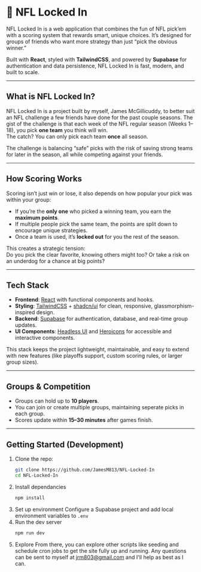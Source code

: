 # 🏈 NFL Locked In

NFL Locked In is a web application that combines the fun of NFL pick’em with a scoring system that rewards smart, unique choices. It’s designed for groups of friends who want more strategy than just “pick the obvious winner.”  

Built with **React**, styled with **TailwindCSS**, and powered by **Supabase** for authentication and data persistence, NFL Locked In is fast, modern, and built to scale.  

---

##  What is NFL Locked In?

NFL Locked In is a project built by myself, James McGillicuddy, to better suit an NFL challenge a 
few friends have done for the past couple seasons. The gist of the challenge is that 
each week of the NFL regular season (Weeks 1–18), you pick **one team** you think will win.  
The catch? You can only pick each team **once** all season.  

The challenge is balancing “safe” picks with the risk of saving strong teams for later in the season, all while competing against your friends.  

---

##  How Scoring Works

Scoring isn’t just win or lose, it also depends on how popular your pick was within your group:

- If you’re the **only one** who picked a winning team, you earn the **maximum points**.  
- If multiple people pick the same team, the points are split down to encourage unique strategies.  
- Once a team is used, it’s **locked out** for you the rest of the season.  

This creates a strategic tension:  
Do you pick the clear favorite, knowing others might too? Or take a risk on an underdog for a chance at big points?

---

##  Tech Stack

- **Frontend**: [React](https://react.dev/) with functional components and hooks.  
- **Styling**: [TailwindCSS](https://tailwindcss.com/) + [shadcn/ui](https://ui.shadcn.com/) for clean, responsive, glassmorphism-inspired design.  
- **Backend**: [Supabase](https://supabase.com/) for authentication, database, and real-time group updates.  
- **UI Components**: [Headless UI](https://headlessui.com/) and [Heroicons](https://heroicons.com/) for accessible and interactive components.  

This stack keeps the project lightweight, maintainable, and easy to extend with new features (like playoffs support, custom scoring rules, or larger group sizes).

---

##  Groups & Competition

- Groups can hold up to **10 players**.  
- You can join or create multiple groups, maintaining seperate picks in each group.
- Scores update within **15–30 minutes** after games finish.  

---


## Getting Started (Development)

1. Clone the repo:  
   ```bash
   git clone https://github.com/JamesM813/NFL-Locked-In
   cd NFL-Locked-In
2. Install dependancies
    ```bash
    npm install
3. Set up environment
    Configure a Supabase project and add local environment variables to ```.env```
4. Run the dev server
    ```bash
    npm run dev
5. Explore
    From there, you can explore other scripts like seeding and schedule cron jobs to get the site fully up and running.
    Any questions can be sent to myself at jrm803@gmail.com and I'll help as best as I can.
